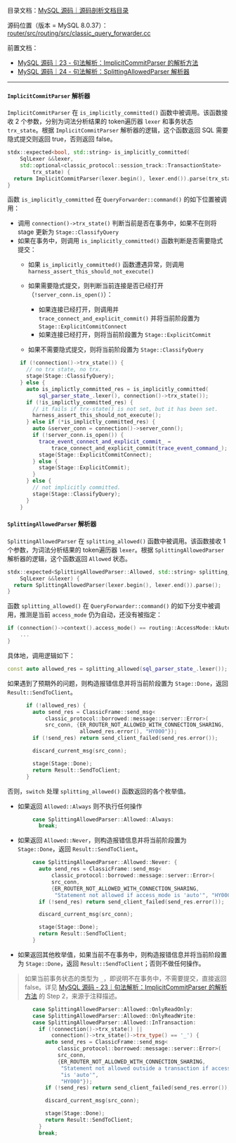 目录文档：[MySQL 源码｜源码剖析文档目录](https://zhuanlan.zhihu.com/p/714761054)

源码位置（版本 = MySQL 8.0.37）：[router/src/routing/src/classic_query_forwarder.cc](https://github.com/mysql/mysql-server/blob/trunk/router/src/routing/src/classic_query_forwarder.cc)

前置文档：

- [MySQL 源码｜23 - 句法解析：ImplicitCommitParser 的解析方法](https://zhuanlan.zhihu.com/p/714762241)
- [MySQL 源码｜24 - 句法解析：SplittingAllowedParser 解析器](https://zhuanlan.zhihu.com/p/714762393)

---

#### `ImplicitCommitParser` 解析器

`ImplicitCommitParser` 在 `is_implicitly_committed()` 函数中被调用。该函数接收 2 个参数，分别为词法分析结果的 token遍历器 `lexer` 和事务状态 `trx_state`。根据 `ImplicitCommitParser` 解析器的逻辑，这个函数返回 SQL 需要隐式提交则返回 true，否则返回 false。

```C++
stdx::expected<bool, std::string> is_implicitly_committed(
    SqlLexer &&lexer,
    std::optional<classic_protocol::session_track::TransactionState>
        trx_state) {
  return ImplicitCommitParser(lexer.begin(), lexer.end()).parse(trx_state);
}
```

函数 `is_implicitly_committed` 在 `QueryForwarder::command()` 的如下位置被调用：

- 调用 `connection()->trx_state()` 判断当前是否在事务中，如果不在则将 stage 更新为 `Stage::ClassifyQuery`
- 如果在事务中，则调用 `is_implicitly_committed()` 函数判断是否需要隐式提交：
  - 如果 `is_implicitly_committed()` 函数遭遇异常，则调用 `harness_assert_this_should_not_execute()`
  - 如果需要隐式提交，则判断当前连接是否已经打开（`!server_conn.is_open()`）：
    - 如果连接已经打开，则调用并 `trace_connect_and_explicit_commit()` 并将当前阶段置为 `Stage::ExplicitCommitConnect`
    - 如果连接已经打开，则将当前阶段置为 `Stage::ExplicitCommit`

  - 如果不需要隐式提交，则将当前阶段置为 `Stage::ClassifyQuery`


```C++
    if (!connection()->trx_state()) {
      // no trx state, no trx.
      stage(Stage::ClassifyQuery);
    } else {
      auto is_implictly_committed_res = is_implicitly_committed(
          sql_parser_state_.lexer(), connection()->trx_state());
      if (!is_implictly_committed_res) {
        // it fails if trx-state() is not set, but it has been set.
        harness_assert_this_should_not_execute();
      } else if (*is_implictly_committed_res) {
        auto &server_conn = connection()->server_conn();
        if (!server_conn.is_open()) {
          trace_event_connect_and_explicit_commit_ =
              trace_connect_and_explicit_commit(trace_event_command_);
          stage(Stage::ExplicitCommitConnect);
        } else {
          stage(Stage::ExplicitCommit);
        }
      } else {
        // not implicitly committed.
        stage(Stage::ClassifyQuery);
      }
    }
```

#### `SplittingAllowedParser` 解析器

`SplittingAllowedParser` 在 `splitting_allowed()` 函数中被调用。该函数接收 1 个参数，为词法分析结果的 token遍历器 `lexer`。根据 `SplittingAllowedParser` 解析器的逻辑，这个函数返回 `Allowed` 状态。

```C++
stdx::expected<SplittingAllowedParser::Allowed, std::string> splitting_allowed(
    SqlLexer &&lexer) {
  return SplittingAllowedParser(lexer.begin(), lexer.end()).parse();
}
```

函数 `splitting_allowed()` 在 `QueryForwarder::command()` 的如下分支中被调用，推测是当前 `access_mode` 仍为自动，还没有被指定：

```C++
if (connection()->context().access_mode() == routing::AccessMode::kAuto) {
    ...
}
```

具体地，调用逻辑如下：

```C++
const auto allowed_res = splitting_allowed(sql_parser_state_.lexer());
```

如果遇到了预期外的问题，则构造报错信息并将当前阶段置为 `Stage::Done`，返回 `Result::SendToClient`。

```C++
      if (!allowed_res) {
        auto send_res = ClassicFrame::send_msg<
            classic_protocol::borrowed::message::server::Error>(
            src_conn, {ER_ROUTER_NOT_ALLOWED_WITH_CONNECTION_SHARING,
                       allowed_res.error(), "HY000"});
        if (!send_res) return send_client_failed(send_res.error());

        discard_current_msg(src_conn);

        stage(Stage::Done);
        return Result::SendToClient;
      }
```

否则，`switch` 处理 `splitting_allowed()` 函数返回的各个枚举值。

- 如果返回 `Allowed::Always` 则不执行任何操作

```C++
        case SplittingAllowedParser::Allowed::Always:
          break;
```

- 如果返回 `Allowed::Never`，则构造报错信息并将当前阶段置为 `Stage::Done`，返回 `Result::SendToClient`。

```C++
        case SplittingAllowedParser::Allowed::Never: {
          auto send_res = ClassicFrame::send_msg<
              classic_protocol::borrowed::message::server::Error>(
              src_conn,
              {ER_ROUTER_NOT_ALLOWED_WITH_CONNECTION_SHARING,
               "Statement not allowed if access_mode is 'auto'", "HY000"});
          if (!send_res) return send_client_failed(send_res.error());

          discard_current_msg(src_conn);

          stage(Stage::Done);
          return Result::SendToClient;
        }
```

- 如果返回其他枚举值，如果当前不在事务中，则构造报错信息并将当前阶段置为 `Stage::Done`，返回 `Result::SendToClient`；否则不做任何操作。

> 如果当前事务状态的类型为 `_`，即说明不在事务中，不需要提交，直接返回 false。详见 [MySQL 源码 - 23｜句法解析：ImplicitCommitParser 的解析方法](https://dataartist.blog.csdn.net/article/details/140768667) 的 Step 2，来源于注释描述。

```C++
        case SplittingAllowedParser::Allowed::OnlyReadOnly:
        case SplittingAllowedParser::Allowed::OnlyReadWrite:
        case SplittingAllowedParser::Allowed::InTransaction:
          if (!connection()->trx_state() ||
              connection()->trx_state()->trx_type() == '_') {
            auto send_res = ClassicFrame::send_msg<
                classic_protocol::borrowed::message::server::Error>(
                src_conn,
                {ER_ROUTER_NOT_ALLOWED_WITH_CONNECTION_SHARING,
                 "Statement not allowed outside a transaction if access_mode "
                 "is 'auto'",
                 "HY000"});
            if (!send_res) return send_client_failed(send_res.error());

            discard_current_msg(src_conn);

            stage(Stage::Done);
            return Result::SendToClient;
          }
          break;
```
